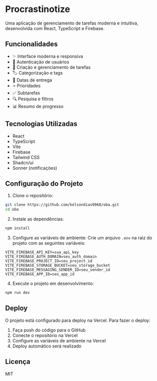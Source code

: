 # Procrastinotize

Uma aplicação de gerenciamento de tarefas moderna e intuitiva, desenvolvida com React, TypeScript e Firebase.

## Funcionalidades

- ✨ Interface moderna e responsiva
- 🔐 Autenticação de usuários
- 📝 Criação e gerenciamento de tarefas
- 🏷️ Categorização e tags
- 📅 Datas de entrega
- ⭐ Prioridades
- ✅ Subtarefas
- 🔍 Pesquisa e filtros
- 📊 Resumo de progresso

## Tecnologias Utilizadas

- React
- TypeScript
- Vite
- Firebase
- Tailwind CSS
- Shadcn/ui
- Sonner (notificações)

## Configuração do Projeto

1. Clone o repositório:
```bash
git clone https://github.com/kelsondias0968/oba.git
cd oba
```

2. Instale as dependências:
```bash
npm install
```

3. Configure as variáveis de ambiente:
Crie um arquivo `.env` na raiz do projeto com as seguintes variáveis:
```
VITE_FIREBASE_API_KEY=sua_api_key
VITE_FIREBASE_AUTH_DOMAIN=seu_auth_domain
VITE_FIREBASE_PROJECT_ID=seu_project_id
VITE_FIREBASE_STORAGE_BUCKET=seu_storage_bucket
VITE_FIREBASE_MESSAGING_SENDER_ID=seu_sender_id
VITE_FIREBASE_APP_ID=seu_app_id
```

4. Execute o projeto em desenvolvimento:
```bash
npm run dev
```

## Deploy

O projeto está configurado para deploy na Vercel. Para fazer o deploy:

1. Faça push do código para o GitHub
2. Conecte o repositório na Vercel
3. Configure as variáveis de ambiente na Vercel
4. Deploy automático será realizado

## Licença

MIT

